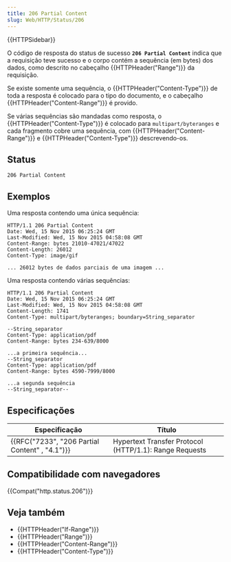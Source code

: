 ```yaml
---
title: 206 Partial Content
slug: Web/HTTP/Status/206
---
```


{{HTTPSidebar}}

O código de resposta do status de sucesso **`206 Partial Content`** indica que a requisição teve sucesso e o corpo contém a sequência (em bytes) dos dados, como descrito no cabeçalho {{HTTPHeader("Range")}} da requisição.

Se existe somente uma sequência, o {{HTTPHeader("Content-Type")}} de toda a resposta é colocado para o tipo do documento, e o cabeçalho {{HTTPHeader("Content-Range")}} é provido.

Se várias sequências são mandadas como resposta, o {{HTTPHeader("Content-Type")}} é colocado para `multipart/byteranges` e cada fragmento cobre uma sequência, com {{HTTPHeader("Content-Range")}} e {{HTTPHeader("Content-Type")}} descrevendo-os.

## Status

```
206 Partial Content
```

## Exemplos

Uma resposta contendo uma única sequência:

```
HTTP/1.1 206 Partial Content
Date: Wed, 15 Nov 2015 06:25:24 GMT
Last-Modified: Wed, 15 Nov 2015 04:58:08 GMT
Content-Range: bytes 21010-47021/47022
Content-Length: 26012
Content-Type: image/gif

... 26012 bytes de dados parciais de uma imagem ...
```

Uma resposta contendo várias sequências:

```
HTTP/1.1 206 Partial Content
Date: Wed, 15 Nov 2015 06:25:24 GMT
Last-Modified: Wed, 15 Nov 2015 04:58:08 GMT
Content-Length: 1741
Content-Type: multipart/byteranges; boundary=String_separator

--String_separator
Content-Type: application/pdf
Content-Range: bytes 234-639/8000

...a primeira sequência...
--String_separator
Content-Type: application/pdf
Content-Range: bytes 4590-7999/8000

...a segunda sequência
--String_separator--
```

## Especificações

| Especificação                                                | Título                                                 |
| ------------------------------------------------------------ | ------------------------------------------------------ |
| {{RFC("7233", "206 Partial Content" , "4.1")}} | Hypertext Transfer Protocol (HTTP/1.1): Range Requests |

## Compatibilidade com navegadores

{{Compat("http.status.206")}}

## Veja também

- {{HTTPHeader("If-Range")}}
- {{HTTPHeader("Range")}}
- {{HTTPHeader("Content-Range")}}
- {{HTTPHeader("Content-Type")}}
